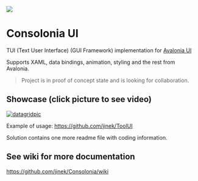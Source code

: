 ![](https://github.com/user-attachments/assets/594b33e1-59b9-40bf-9d16-41e6d5ebcb9e)

# Consolonia UI

TUI (Text User Interface) (GUI Framework) implementation for [Avalonia UI](https://github.com/AvaloniaUI)

Supports XAML, data bindings, animation, styling and the rest from Avalonia.

> Project is in proof of concept state and is looking for collaboration.

## Showcase (click picture to see video)
[![datagridpic](https://user-images.githubusercontent.com/10516222/141980173-4eb4057a-6996-45bf-83f6-931316c98d88.png)](https://youtu.be/ttgZmbruk3Y)

Example of usage: https://github.com/jinek/ToolUI

Solution contains one more readme file with coding information.

## See wiki for more documentation
https://github.com/jinek/Consolonia/wiki

